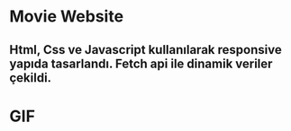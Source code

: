 # Movie Website

## Html, Css ve Javascript kullanılarak responsive yapıda tasarlandı. Fetch api ile dinamik veriler çekildi.


# GIF

![]()